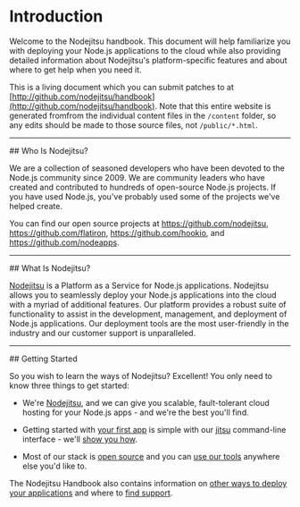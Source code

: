 # Introduction

Welcome to the Nodejitsu handbook. This document will help familiarize you with deploying your Node.js applications to the cloud while also providing detailed information about Nodejitsu's platform-specific features and about
where to get help when you need it.

This is a living document which you can submit patches to at
[http://github.com/nodejitsu/handbook](http://github.com/nodejitsu/handbook).
Note that this entire website is generated fromfrom the individual content files in the
`/content` folder, so any edits should be made to those source files, not `/public/*.html`.

<hr>
## Who Is Nodejitsu?

We are a collection of seasoned developers who have been devoted to the Node.js community since 2009. We are community leaders who have created and contributed to hundreds of open-source Node.js projects. If you have used Node.js, you've probably used some of the projects we've helped create. 

You can find our open source projects at <https://github.com/nodejitsu>, <https://github.com/flatiron>, <https://github.com/hookio>, and <https://github.com/nodeapps>.

<hr>
## What Is Nodejitsu?

[Nodejitsu](http://nodejitsu.com/) is a Platform as a Service for Node.js applications. Nodejitsu allows you to seamlessly deploy your Node.js applications into the cloud with a myriad of additional features. Our platform provides a robust suite of functionality to assist in the development, management, and deployment of Node.js applications. Our deployment tools are the most user-friendly in the industry and our customer support is unparalleled. 

<hr>
## Getting Started

So you wish to learn the ways of Nodejitsu? Excellent! You only need to know
three things to get started:

* We're [Nodejitsu](http://nodejitsu.com), and we can give you scalable,
fault-tolerant cloud hosting for your Node.js apps - and we're the best you'll
find.

* Getting started with [your first app][hello-world] is simple with our
[jitsu](/jitsu) command-line interface - we'll [show you how][hello-world].

* Most of our stack is [open source](http://github.com/nodejitsu) and you can
[use our tools](/appendix/open-source) anywhere else you'd like to.

The Nodejitsu Handbook also contains information on [other ways to deploy your
applications](#deployment) and where to [find support](#support).

[hello-world]: /a-quickstart/hello-world